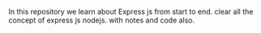 In this repository we learn about Express js from start to end.
clear all the concept of express js nodejs.
with notes and code also.
